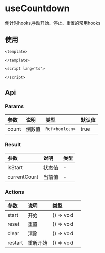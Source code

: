 # useCountdown

倒计时hooks,手动开始、停止、重置的常用hooks

## 使用

```
<template>
 
</template>

<script lang="ts">
 
</script>
``` 

## Api

### Params

| 参数    | 说明   | 类型                 | 默认值  |
|:------|:-----|:-------------------|:-----|
| count | 倒数值	 | ```Ref<boolean>``` | true |

### Result

| 参数           | 说明  | 类型 |
|:-------------|:----|:---|
| isStart      | 状态值 | -  | 
| currentCount | 当前值 | -  | 

### Actions

| 参数      | 说明   | 类型         |     |
|:--------|:-----|:-----------|-----|
| start   | 开始   | () => void |     |
| reset   | 重置   | () => void |     |
| clear   | 清除   | () => void |     |
| restart | 重新开始 | () => void |     |
